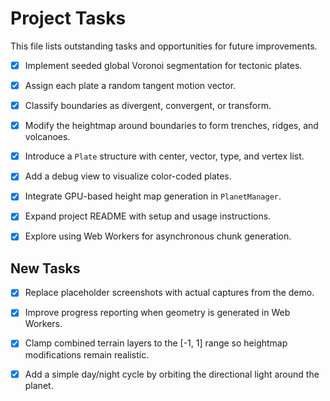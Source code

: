 # Project Tasks

This file lists outstanding tasks and opportunities for future improvements.

- [x] Implement seeded global Voronoi segmentation for tectonic plates.
- [x] Assign each plate a random tangent motion vector.
- [x] Classify boundaries as divergent, convergent, or transform.
- [x] Modify the heightmap around boundaries to form trenches, ridges, and volcanoes.
- [x] Introduce a `Plate` structure with center, vector, type, and vertex list.
- [x] Add a debug view to visualize color-coded plates.

- [x] Integrate GPU-based height map generation in `PlanetManager`.

- [x] Expand project README with setup and usage instructions.
- [x] Explore using Web Workers for asynchronous chunk generation.

## New Tasks

- [x] Replace placeholder screenshots with actual captures from the demo.


- [x] Improve progress reporting when geometry is generated in Web Workers.

- [x] Clamp combined terrain layers to the [-1, 1] range so heightmap
  modifications remain realistic.

- [x] Add a simple day/night cycle by orbiting the directional light around the planet.


